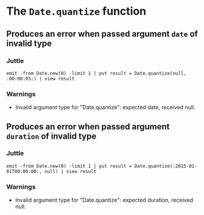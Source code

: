 # The `Date.quantize` function

## Produces an error when passed argument `date` of invalid type

### Juttle

    emit -from Date.new(0) -limit 1 | put result = Date.quantize(null, :00:00:05:) | view result

### Warnings

  * Invalid argument type for "Date.quantize": expected date, received null.

## Produces an error when passed argument `duration` of invalid type

### Juttle

    emit -from Date.new(0) -limit 1 | put result = Date.quantize(:2015-01-01T00:00:00:, null) | view result

### Warnings

  * Invalid argument type for "Date.quantize": expected duration, received null.
